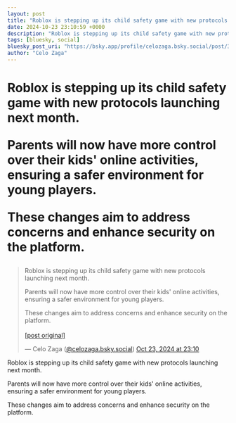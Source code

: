 ```yaml
---
layout: post
title: "Roblox is stepping up its child safety game with new protocols launching next month.  Parents will now have more control over their kids' online activities, ensuring a safer environment for young players.  These changes aim to address concerns and enhance security on the platform."
date: 2024-10-23 23:10:59 +0000
description: "Roblox is stepping up its child safety game with new protocols launching next month.  Parents will now have more control over their kids' online activit..."
tags: [bluesky, social]
bluesky_post_uri: "https://bsky.app/profile/celozaga.bsky.social/post/3l77nzwc3nf25"
author: "Celo Zaga"
---
```


<h1 class="bluesky-post-title">Roblox is stepping up its child safety game with new protocols launching next month.

Parents will now have more control over their kids' online activities, ensuring a safer environment for young players.

These changes aim to address concerns and enhance security on the platform.</h1>


<blockquote class="bluesky-embed" data-bluesky-uri="at://did:plc:lmh6rennptq77inaztnovw4b/app.bsky.feed.post/3l77nzwc3nf25" data-bluesky-embed-color-mode="system">
<p lang="">Roblox is stepping up its child safety game with new protocols launching next month.

Parents will now have more control over their kids' online activities, ensuring a safer environment for young players.

These changes aim to address concerns and enhance security on the platform.<br><br><a href="https://bsky.app/profile/celozaga.bsky.social/post/3l77nzwc3nf25">[post original]</a></p>
&mdash; Celo Zaga (<a href="https://bsky.app/profile/did:plc:lmh6rennptq77inaztnovw4b">@celozaga.bsky.social</a>) <a href="https://bsky.app/profile/celozaga.bsky.social/post/3l77nzwc3nf25">Oct 23, 2024 at 23:10</a>
</blockquote>
<script async src="https://embed.bsky.app/static/embed.js" charset="utf-8"></script>


<p class="bluesky-post-description">Roblox is stepping up its child safety game with new protocols launching next month.

Parents will now have more control over their kids' online activities, ensuring a safer environment for young players.

These changes aim to address concerns and enhance security on the platform.</p>
